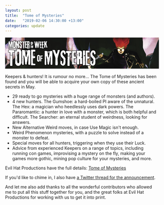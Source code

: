 ```yaml
---
layout: post
title:  "Tome of Mysteries"
date:   "2019-02-06 14:30:00 +13:00"
categories: update
---
```

![Tome of Mysteries](images/tom_header.jpg)

Keepers & hunters! It is rumour no more... The Tome of Mysteries has been found and you will be able to acquire your own copy of these ancient secrets in May. 

* 29 ready to go mysteries with a huge range of monsters (and authors).
* 4 new hunters. The Gumshoe: a hard-boiled PI aware of the unnatural. The Hex: a magician who heedlessly uses dark powers. The Pararomantic: a hunter in love with a monster, which is both helpful and difficult. The Searcher: an eternal student of weirdness, looking for answers.
* New Alternative Weird moves, in case Use Magic isn't enough.
* Weird Phenomenon mysteries, with a puzzle to solve instead of a monster to defeat.
* Special moves for all hunters, triggering when they use their Luck.
* Advice from experienced Keepers on a range of topics, including running con games, improvising a mystery on the fly, making your games more gothic, mining pop culture for your mysteries, and more.

Evil Hat Productions have the full details: [Tome of Mysteries](https://www.evilhat.com/home/monster-of-the-week-tome-of-mysteries/)

If you'd like to chime in, I also have [a Twitter thread for the announcement](https://twitter.com/MotW_rpg/status/1092946354437943296).

And let me also add thanks to all the wonderful contributors who allowed me to put all this stuff together for you, and the great folks at Evil Hat Productions for working with us to get it into print.

